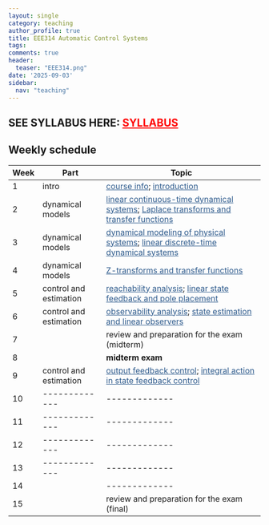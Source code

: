 ```yaml
---
layout: single
category: teaching
author_profile: true
title: EEE314 Automatic Control Systems
tags:
comments: true
header:
  teaser: "EEE314.png"
date: '2025-09-03'
sidebar:
  nav: "teaching"
---
```


## SEE SYLLABUS HERE: <a href="https://docs.google.com/document/d/1m0sHJP3tsaNEzsFSmeco6J3xXq9bmP8BcTLOLCU1VDA/" style="color: #FF0000">SYLLABUS</a>

## Weekly schedule

| Week | Part | Topic |
| ------------- | ------------- | ------------- |
| 1 | intro | <a href="https://sirmatel.github.io/teaching/control/intro314" style="color: #2d5a8c">course info</a>; <a href="http://cse.lab.imtlucca.it/~bemporad/teaching/ac/pdf/01-Introduction.pdf" style="color: #2d5a8c">introduction</a> |
| 2 | dynamical models | <a href="http://cse.lab.imtlucca.it/~bemporad/teaching/ac/pdf/02-TC_sys.pdf" style="color: #2d5a8c">linear continuous-time dynamical systems</a>; <a href="http://cse.lab.imtlucca.it/~bemporad/teaching/ac/pdf/03-transfer-functions-laplace.pdf" style="color: #2d5a8c">Laplace transforms and transfer functions</a> |
| 3 | dynamical models | <a href="http://cse.lab.imtlucca.it/~bemporad/teaching/ac/pdf/03-modeling.pdf" style="color: #2d5a8c">dynamical modeling of physical systems</a>; <a href="http://cse.lab.imtlucca.it/~bemporad/teaching/ac/pdf/04a-TD_sys.pdf" style="color: #2d5a8c">linear discrete-time dynamical systems</a> |
| 4 | dynamical models | <a href="http://cse.lab.imtlucca.it/~bemporad/teaching/ac/pdf/04b-zeta.pdf" style="color: #2d5a8c">Z-transforms and transfer functions</a> |
| 5 | control and estimation | <a href="http://cse.lab.imtlucca.it/~bemporad/teaching/ac/pdf/05a-reachability.pdf" style="color: #2d5a8c">reachability analysis</a>; <a href="http://cse.lab.imtlucca.it/~bemporad/teaching/ac/pdf/05b-pole-placement.pdf" style="color: #2d5a8c">linear state feedback and pole placement</a> |
| 6 | control and estimation | <a href="http://cse.lab.imtlucca.it/~bemporad/teaching/ac/pdf/06a-observability.pdf" style="color: #2d5a8c">observability analysis</a>; <a href="http://cse.lab.imtlucca.it/~bemporad/teaching/ac/pdf/06b-estimator.pdf" style="color: #2d5a8c">state estimation and linear observers</a> |
| 7 |  | review and preparation for the exam (midterm) |
| 8 |  | **midterm exam** |
| 9 | control and estimation | <a href="http://cse.lab.imtlucca.it/~bemporad/teaching/ac/pdf/07-output_feedback.pdf" style="color: #2d5a8c">output feedback control</a>; <a href="http://cse.lab.imtlucca.it/~bemporad/teaching/ac/pdf/08-integral-action.pdf" style="color: #2d5a8c">integral action in state feedback control</a> |
| 10 | ------------- | ------------- |
| 11 | ------------- | ------------- |
| 12 | ------------- | ------------- |
| 13 | ------------- | ------------- |
| 14 |  | ------------- | ------------- |
| 15 |  | review and preparation for the exam (final) |


